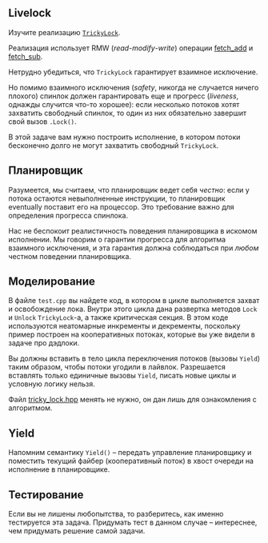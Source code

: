 ## Livelock

Изучите реализацию [`TrickyLock`](tricky_lock.hpp).

Реализация использует RMW (_read_-_modify_-_write_) операции [fetch_add](https://en.cppreference.com/w/cpp/atomic/atomic/fetch_add) и [fetch_sub](https://en.cppreference.com/w/cpp/atomic/atomic/fetch_sub). 

Нетрудно убедиться, что `TrickyLock` гарантирует взаимное исключение.

Но помимо взаимного исключения (*safety*, никогда не случается ничего плохого) спинлок должен гарантировать еще и прогресс (*liveness*, однажды случится что-то хорошее): если несколько потоков хотят захватить свободный спинлок, то один из них обязательно завершит свой вызов `.Lock()`.

В этой задаче вам нужно построить исполнение, в котором потоки бесконечно долго не могут захватить свободный `TrickyLock`.

## Планировщик

Разумеется, мы считаем, что планировщик ведет себя _честно_: если у потока остаются невыполненные инструкции, то планировщик eventually поставит его на процессор. Это требование важно для определения прогресса спинлока.

Нас не беспокоит реалистичность поведения планировщика в искомом исполнении. Мы говорим о гарантии прогресса для алгоритма взаимного исключения, и эта гарантия должна соблюдаться при _любом_ честном поведении планировщика.  

## Моделирование

В файле `test.cpp` вы найдете код, в котором в цикле выполняется захват и освобождение лока. Внутри этого цикла дана развертка методов `Lock` и `Unlock` `TrickyLock`-а, а также критическая секция. В этом коде используются неатомарные инкременты и декременты, поскольку пример построен на кооперативных потоках, которые вы уже видели в задаче про дэдлоки.

Вы должны вставить в тело цикла переключения потоков (вызовы `Yield`) таким образом, чтобы потоки угодили в лайвлок. Разрешается вставлять только единичные вызовы `Yield`, писать новые циклы и условную логику нельзя.

Файл [tricky_lock.hpp](tricky_lock.hpp) менять не нужно, он дан лишь для ознакомления с алгоритмом.

## Yield

Напомним семантику `Yield()` – передать управление планировщику и поместить текущий файбер (кооперативный поток) в хвост очереди на исполнение в планировщике.

## Тестирование

Если вы не лишены любопытства, то разберитесь, как именно тестируется эта задача. Придумать тест в данном случае – интереснее, чем придумать решение самой задачи.
